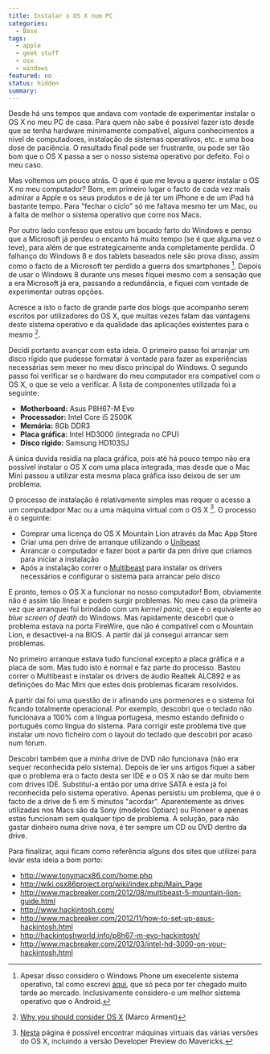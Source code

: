 ```yaml
---
title: Instalar o OS X num PC
categories:
  - Base
tags:
  - apple
  - geek stuff
  - osx
  - windows
featured: no
status: hidden
summary:
---
```

Desde há uns tempos que andava com vontade de experimentar instalar o OS X no meu PC de casa. Para quem não sabe é possível fazer isto desde que se tenha hardware minimamente compatível, alguns conhecimentos a nível de computadores, instalação de sistemas operativos, etc. e uma boa dose de paciência. O resultado final pode ser frustrante, ou pode ser tão bom que o OS X passa a ser o nosso sistema operativo por defeito. Foi o meu caso.

Mas voltemos um pouco atrás. O que é que me levou a querer instalar o OS X no meu computador? Bom, em primeiro lugar o facto de cada vez mais admirar a Apple e os seus produtos e de já ter um iPhone e de um iPad há bastante tempo. Para "fechar o ciclo" só me faltava mesmo ter um Mac, ou à falta de melhor o sistema operativo que corre nos Macs.

Por outro lado confesso que estou um bocado farto do Windows e penso que a Microsoft já perdeu o encanto há muito tempo (se é que alguma vez o teve), para além de que estrategicamente anda completamente perdida. O falhanço do Windows 8 e dos tablets baseados nele são prova disso, assim como o facto de a Microsoft ter perdido a guerra dos smartphones [^1]. Depois de usar o Windows 8 durante uns meses fiquei mesmo com a sensação que a era Microsoft já era, passando a redundância, e fiquei com vontade de experimentar outras opções.

Acresce a isto o facto de grande parte dos blogs que acompanho serem escritos por utilizadores do OS X, que muitas vezes falam das vantagens deste sistema operativo e da qualidade das aplicações existentes para o mesmo [^2].

Decidi portanto avançar com esta ideia. O primeiro passo foi arranjar um disco rígido que pudesse formatar à vontade para fazer as experiências necessárias sem mexer no meu disco principal do Windows. O segundo passo foi verificar se o hardware do meu computador era compatível com o OS X, o que se veio a verificar. A lista de componentes utilizada foi a seguinte:

* **Motherboard:** Asus P8H67-M Evo
* **Processador:** Intel Core i5 2500K
* **Memória:** 8Gb DDR3
* **Placa gráfica:** Intel HD3000 (integrada no CPU)
* **Disco rígido:** Samsung HD103SJ

A única duvida residia na placa gráfica, pois até há pouco tempo não era possível instalar o OS X com uma placa integrada, mas desde que o Mac Mini passou a utilizar esta mesma placa gráfica isso deixou de ser um problema.

O processo de instalação é relativamente simples mas requer o acesso a um computadpor Mac ou a uma máquina virtual com o OS X [^3]. O processo é o seguinte:

* Comprar uma licença do OS X Mountain Lion através da Mac App Store
* Criar uma pen drive de arranque utilizando o [Unibeast](http://www.unibeast.com)
* Arrancar o computador e fazer boot a partir da pen drive que criamos para iniciar a instalação
* Após a instalação correr o [Multibeast](http://www.multibeast.com) para instalar os drivers necessários e configurar o sistema para arrancar pelo disco

E pronto, temos o OS X a funcionar no nosso computador! Bom, obviamente não é assim tão linear e podem surgir problemas. No meu caso da primeira vez que arranquei fui brindado com um *kernel panic*, que é o equivalente ao *blue screen of death* do Windows. Mas rapidamente descobri que o problema estava na porta FireWire, que não é compatível com o Mountain Lion, e desactivei-a na BIOS. A partir daí já consegui arrancar sem problemas.

No primeiro arranque estava tudo funcional excepto a placa gráfica e a placa de som. Mas tudo isto é normal e faz parte do processo. Bastou correr o Multibeast e instalar os drivers de áudio Realtek ALC892 e as definições do Mac Mini que estes dois problemas ficaram resolvidos.

A partir daí foi uma questão de ir afinando uns pormenores e o sistema foi ficando totalmente operacional. Por exemplo, descobri que o teclado não funcionava a 100% com a língua portugesa, mesmo estando definido o português como língua do sistema. Para corrigir este problema tive que instalar um novo ficheiro com o layout do teclado que descobri por acaso num fórum.

Descobri também que a minha drive de DVD não funcionava (não era sequer reconhecida pelo sistema). Depois de ler uns artigos fiquei a saber que o problema era o facto desta ser IDE e o OS X não se dar muito bem com drives IDE. Substitui-a então por uma drive SATA e esta já foi reconhecida pelo sistema operativo. Apenas persistiu um problema, que é o facto de a drive de 5 em 5 minutos "acordar". Aparentemente as drives utilizadas nos Macs são da Sony (modelos Optiarc) ou Pioneer e apenas estas funcionam sem qualquer tipo de problema. A solução, para não gastar dinheiro numa drive nova, é ter sempre um CD ou DVD dentro da drive.

Para finalizar, aqui ficam como referência alguns dos sites que utilizei para levar esta ideia a bom porto:

* <http://www.tonymacx86.com/home.php>
* <http://wiki.osx86project.org/wiki/index.php/Main_Page>
* <http://www.macbreaker.com/2012/08/multibeast-5-mountain-lion-guide.html>
* <http://www.hackintosh.com/>
* <http://www.macbreaker.com/2012/11/how-to-set-up-asus-hackintosh.html>
* <http://hackintoshworld.info/p8h67-m-evo-hackintosh/>
* <http://www.macbreaker.com/2012/03/intel-hd-3000-on-your-hackintosh.html>

[^1]: Apesar disso considero o Windows Phone um execelente sistema operativo, tal como escrevi [aqui](http://www.pedromeireles.pt/blog/breve-analise-ao-windows-phone), que só peca por ter chegado muito tarde ao mercado. Inclusivamente considero-o um melhor sistema operativo que o Android.

[^2]: <a href="http://www.marco.org/2008/02/14/why-you-should-consider-os-x">Why you should consider OS X</a> (Marco Arment)

[^3]: [Nesta](http://www.souldevteam.net/blog/downloads/) página é possível encontrar máquinas virtuais das várias versões do OS X, incluindo a versão Developer Preview do Mavericks. 	
